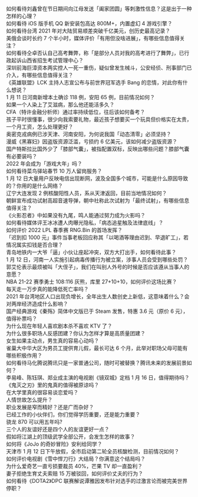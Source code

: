 如何看待刘鑫曾在节日期间向江母发送「阖家团圆」等刺激性信息？这是出于一种怎样的心理？  
如何看待 iOS 版手机 QQ 新安装包高达 800M+，内置虚幻 4 游戏引擎？  
如何看待台湾 2021 年对大陆贸易顺差突破千亿美元，创历史最高记录？  
美俄会谈时长约 7 个半小时，媒体评价「有用但没啥进展」，有哪些信息值得关注？  
如何看待仝卓否认自己高考舞弊，称「是部分人员对我的高考进行了舞弊」，已行政起诉山西省招生考试管理中心？  
深圳前海巨漳资本两实控人一死一重伤，疑似曾发生械斗，公安经侦、刑事部门已介入，有哪些信息值得关注？  
《英雄联盟》LCK 主持人志宣公布与前世界冠军选手 Bang 的恋情，对此你有什么想说？  
1 月 11 日河南新增本土确诊 118 例，安阳 65 例，目前情况如何？  
如果一个人染上了艾滋病，那么他还能活多久？  
CFA（特许金融分析师）通过率持续低位，往后该如何备考？  
孩子平时很懂事，很少向我索要礼物，最近孩子想要买一个玩具但价格实在太贵，一个月工资，怎么处理更好？  
奥密克戎病例已涉天津、河南安阳，为何说我国「动态清零」必须坚持？  
漫威《黑寡妇》因盗版资源泛滥，亏损约 6 亿美元，该如何减少盗版资源？  
国产特斯拉比国外少了「膝部气囊」，被指配置双标，反映出哪些问题？膝部气囊有必要装吗？  
2022 年会成为「游戏大年」吗？  
如何看待菜鸟驿站春节 10 万人留岗服务？  
1 月 12 日大量用户反映电信出现断网，波及全国多个城市，可能是什么原因导致的？你用的是什么网络？  
辽宁大连发现 2 例核酸阳性人员，系从天津返回，目前当地情况如何？  
朝鲜宣布成功试射高超音速导弹，朝中社称此次试射为「最终试射」，有哪些信息值得关注？  
《火影忍者》中如果没有九尾，鸣人能通过努力成为火影吗？  
如何看待媒体评王冰冰遭人肉曝光隐私，「病态追星触及法律底线」？  
如何评价 2022 LPL 春季赛 RNG.Bin 的首场发挥？  
「迟到扣 1000 元」事件当事老板回应称其「以喝酒等理由迟到、早退旷工」，若情况属实扣钱是否合理？  
青岛地铁内一大爷「逼」小伙让座起冲突，双方大打出手，如何看待此事？  
1 月 12 日，河南一人实施引起病毒传播行为被立案，涉事人员会受到哪些处罚？  
郭艾伦表示最烦被叫「大侄子」，我们在叫别人外号的时候是否应该遵从当事人的意愿？  
NBA 21-22 赛季勇士 108:116 灰熊，库里 27+10+10，如何评价这场比赛？  
每天走一万步真的能降低死亡率吗？  
2021 年台湾地区人口出现负增长，全年出生人数创史上新低，这意味着什么？会对两岸经济造成什么影响？  
国产经典游戏《秦殇》简体中文版已于 Steam 发售，特惠 3.6 元（原价 6 元），值得补票吗？  
为什么现在年轻人喜欢剧本杀不喜欢 KTV 了？  
为什么很多职场人反感团建？你认为怎样才算是高质量团建？  
女生如果主动点，男生真的容易心动吗？  
雀巢大中华大区为男员工提供育儿假，最长可达 6 个月，此举对职场父母可能有哪些积极作用？  
如何看待马化腾说腾讯只是一家普通公司，随时可被替换？腾讯未来的发展前景如何？  
李易峰、陈钰琪、郑业成主演的电视剧《镜双城》定档 1 月 16 日，值得期待吗？  
《鬼灭之刃》里的鬼真的值得被原谅吗？  
在大学里真的很容易谈恋爱吗？  
人情世故怎么提升？  
职业发展是窄而精好？还是广而杂好？  
已经工作的小伙伴们，你们觉得学历重要，还是能力重要？  
骁龙 870 可以用五年吗?  
三个人的友谊好还是四个人的友谊更好一点？  
假如将江湖上的顶级武学全部公开，会发生怎样的故事？  
如何将《JoJo 的奇妙冒险》安利给同学？  
天津市 1 月 12 日下午放假，全市启动第二轮全员核酸检测，目前情况如何？  
如何评价电视剧《雪中悍刀行》大结局？你满意这个结局吗？  
为什么爱奇艺一直亏损要裁员 40%，芒果 TV 却一直盈利？  
妻子拒绝生育丈夫索赔 15 万被驳回，如何评价丈夫的行为？  
如何看待《DOTA2》DPC 联赛解说谭雅因发布针对选手的过激言论而被完美世界停职？  
